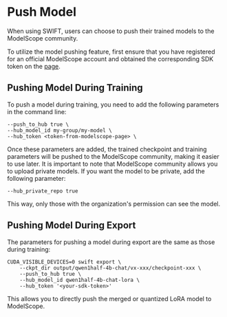 # Push Model

When using SWIFT, users can choose to push their trained models to the ModelScope community.

To utilize the model pushing feature, first ensure that you have registered for an official ModelScope account and obtained the corresponding SDK token on the [page](https://www.modelscope.cn/my/myaccesstoken).

## Pushing Model During Training

To push a model during training, you need to add the following parameters in the command line:
```shell
--push_to_hub true \
--hub_model_id my-group/my-model \
--hub_token <token-from-modelscope-page> \
```

Once these parameters are added, the trained checkpoint and training parameters will be pushed to the ModelScope community, making it easier to use later. It is important to note that ModelScope community allows you to upload private models. If you want the model to be private, add the following parameter:

```shell
--hub_private_repo true
```

This way, only those with the organization's permission can see the model.

## Pushing Model During Export

The parameters for pushing a model during export are the same as those during training:
```shell
CUDA_VISIBLE_DEVICES=0 swift export \
    --ckpt_dir output/qwen1half-4b-chat/vx-xxx/checkpoint-xxx \
    --push_to_hub true \
    --hub_model_id qwen1half-4b-chat-lora \
    --hub_token '<your-sdk-token>'
```

This allows you to directly push the merged or quantized LoRA model to ModelScope.